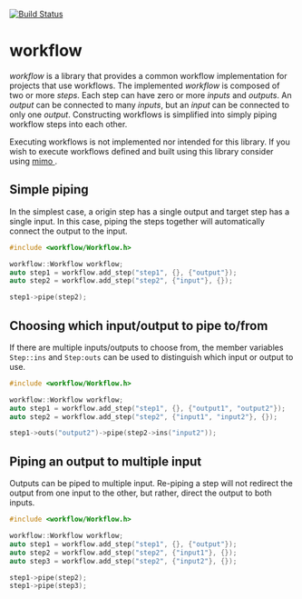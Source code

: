 [![Build Status](https://travis-ci.org/childsish/workflow.svg?branch=master)](https://travis-ci.org/childsish/workflow)

# workflow
*workflow* is a library that provides a common workflow implementation for projects that use workflows. The implemented
*workflow* is composed of two or more *steps*. Each step can have zero or more *inputs* and *outputs*. An *output* can
be connected to many *inputs*, but an *input* can be connected to only one *output*. Constructing workflows is
simplified into simply piping workflow steps into each other.

Executing workflows is not implemented nor intended for this library. If you wish to execute workflows defined and built
using this library consider using [ mimo ](1).

## Simple piping

In the simplest case, a origin step has a single output and target step has a single input. In this case, piping the
steps together will automatically connect the output to the input.

```cpp
#include <workflow/Workflow.h>

workflow::Workflow workflow;
auto step1 = workflow.add_step("step1", {}, {"output"});
auto step2 = workflow.add_step("step2", {"input"}, {});

step1->pipe(step2);
``` 

## Choosing which input/output to pipe to/from

If there are multiple inputs/outputs to choose from, the member variables `Step::ins` and `Step:outs` can be used to
distinguish which input or output to use. 

```cpp
#include <workflow/Workflow.h>

workflow::Workflow workflow;
auto step1 = workflow.add_step("step1", {}, {"output1", "output2"});
auto step2 = workflow.add_step("step2", {"input1", "input2"}, {});

step1->outs("output2")->pipe(step2->ins("input2"));
```

## Piping an output to multiple input

Outputs can be piped to multiple input. Re-piping a step will not redirect the output from one input to the other, but
rather, direct the output to both inputs.

```cpp
#include <workflow/Workflow.h>

workflow::Workflow workflow;
auto step1 = workflow.add_step("step1", {}, {"output"});
auto step2 = workflow.add_step("step2", {"input1"}, {});
auto step3 = workflow.add_step("step2", {"input2"}, {});

step1->pipe(step2);
step1->pipe(step3);
```

[1]: https://github.com/childsish/mimo
